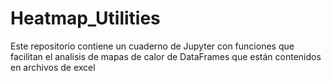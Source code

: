 # Heatmap_Utilities

Este repositorio contiene un cuaderno de Jupyter con funciones que facilitan el analisis de mapas de calor de DataFrames que están contenidos en archivos de excel
